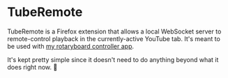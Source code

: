 # TubeRemote

TubeRemote is a Firefox extension that allows a local WebSocket server to
remote-control playback in the currently-active YouTube tab. It's meant to
be used with [my rotaryboard controller app][controller].

It's kept pretty simple since it doesn't need to do anything beyond what
it does right now. 🐒

[controller]: https://github.com/ThiefMaster/controller
